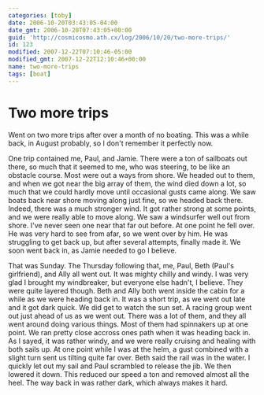 ```yaml
---
categories: [toby]
date: 2006-10-20T03:43:05-04:00
date_gmt: 2006-10-20T07:43:05+00:00
guid: 'http://cosmicosmo.ath.cx/log/2006/10/20/two-more-trips/'
id: 123
modified: 2007-12-22T07:10:46-05:00
modified_gmt: 2007-12-22T12:10:46+00:00
name: two-more-trips
tags: [boat]
---
```


Two more trips
==============

Went on two more trips after over a month of no boating.  This was a while back, in August probably, so I don't remember it perfectly now.

One trip contained me, Paul, and Jamie.  There were a ton of sailboats out there, so much that it seemed to me, who was steering, to be like an obstacle course.  Most were out a ways from shore.  We headed out to them, and when we got near the big array of them, the wind died down a lot, so much that we could hardly move until occasional gusts came along.  We saw boats back near shore moving along just fine, so we headed back there.  Indeed, there was a much stronger wind.  It got rather strong at some points, and we were really able to move along.  We saw a windsurfer well out from shore.  I've never seen one near that far out before.  At one point he fell over.  He was very hard to see from afar, so we went over by him.  He was struggling to get back up, but after several attempts, finally made it.  We soon went back in, as Jamie needed to go I believe.

That was Sunday.  The Thursday following that, me, Paul, Beth (Paul's girlfriend), and Ally all went out.  It was mighty chilly and windy.  I was very glad I brought my windbreaker, but everyone else hadn't, I believe.  They were quite layered though.  Beth and Ally both went inside the cabin for a while as we were heading back in.  It was a short trip, as we went out late and it got dark quick.  We did get to watch the sun set.  A racing group went out just ahead of us as we went out.  There was a lot of them, and they all went around doing various things.  Most of them had spinnakers up at one point.  We ran pretty close accross ones path when it was heading back in.  As I sayed, it was rather windy, and we were really cruising and healing with both sails up.  At one point while I was at the helm, a gust combined with a slight turn sent us tilting quite far over.  Beth said the rail was in the water.  I quickly let out my sail and Paul scrambled to release the jib.  We then lowered it down.  This reduced our speed a ton and removed almost all the heel.  The way back in was rather dark, which always makes it hard.
